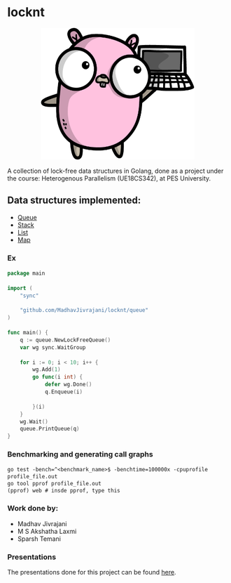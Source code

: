 # locknt

<p align="center">
    <img src="https://raw.githubusercontent.com/ashleymcnamara/gophers/master/GOPHER_LAPTOP.png" width="350" height="300">
</p>

A collection of lock-free data structures in Golang, done as a project under the course: Heterogenous Parallelism (UE18CS342), at PES University.

## Data structures implemented:
- [Queue](./queue)
- [Stack](./stack)
- [List](./list)
- [Map](./lfmap)

### Ex
```go
package main

import (
	"sync"

	"github.com/MadhavJivrajani/locknt/queue"
)

func main() {
	q := queue.NewLockFreeQueue()
	var wg sync.WaitGroup

	for i := 0; i < 10; i++ {
		wg.Add(1)
		go func(i int) {
			defer wg.Done()
			q.Enqueue(i)
			
		}(i)
	}
	wg.Wait()
	queue.PrintQueue(q)
}
```

### Benchmarking and generating call graphs
```
go test -bench=^<benchmark_name>$ -benchtime=100000x -cpuprofile profile_file.out
go tool pprof profile_file.out
(pprof) web # insde pprof, type this
```

### Work done by:
- Madhav Jivrajani
- M S Akshatha Laxmi
- Sparsh Temani

### Presentations
The presentations done for this project can be found [here](./assets).
